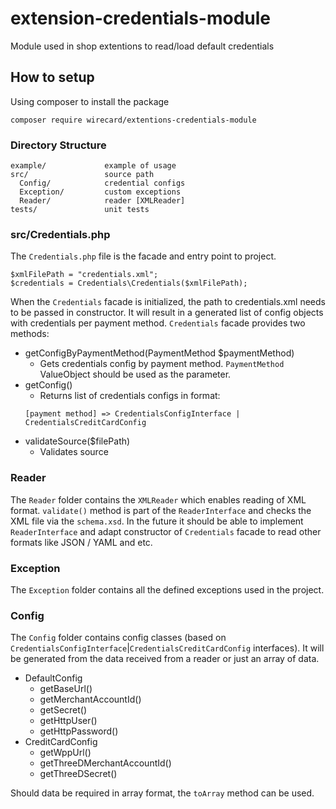# extension-credentials-module
Module used in shop extentions to read/load default credentials

## How to setup

Using composer to install the package
````
composer require wirecard/extentions-credentials-module
````

### Directory Structure

```
example/             example of usage
src/                 source path
  Config/            credential configs
  Exception/         custom exceptions
  Reader/            reader [XMLReader]
tests/               unit tests
```

### src/Credentials.php

The ```Credentials.php``` file is the facade and entry point to project.

````
$xmlFilePath = "credentials.xml";
$credentials = Credentials\Credentials($xmlFilePath);
````

When the ````Credentials```` facade is initialized, the path to
credentials.xml needs to be passed in constructor.
It will result in a generated list of config objects with credentials per payment
method.
````Credentials```` facade provides two methods:
- getConfigByPaymentMethod(PaymentMethod $paymentMethod)
  - Gets credentials config by payment method.
  `````PaymentMethod````` ValueObject
    should be used as the parameter.
- getConfig()
  - Returns list of credentials configs in format:
   ````
  [payment method] => CredentialsConfigInterface | CredentialsCreditCardConfig
  ````
- validateSource($filePath)
  - Validates source

### Reader

The ````Reader```` folder contains the ```XMLReader``` which enables reading of XML format.
````validate()```` method is part of the ````ReaderInterface```` and checks the XML file via the ````schema.xsd````.
In the future it should be able to implement ````ReaderInterface```` and adapt constructor
of ````Credentials```` facade to read other formats like JSON / YAML and etc.

### Exception

The ````Exception```` folder contains all the defined exceptions used in the project.

### Config

The ````Config```` folder contains config classes
(based on ````CredentialsConfigInterface````|````CredentialsCreditCardConfig```` interfaces).
It will be generated from the data received from a reader or just an array of data.

* DefaultConfig
  * getBaseUrl()
  * getMerchantAccountId()
  * getSecret()
  * getHttpUser()
  * getHttpPassword()
* CreditCardConfig
  * getWppUrl()
  * getThreeDMerchantAccountId()
  * getThreeDSecret()

Should data be required in array format, the ````toArray```` method can be used.
